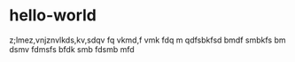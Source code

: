 # hello-world
z;lmez,vnjznvlkds,kv,sdqv
fq vkmd,f vmk fdq
m qdfsbkfsd bmdf smbkfs bm dsmv fdmsfs
 bfdk
 smb fdsmb mfd
